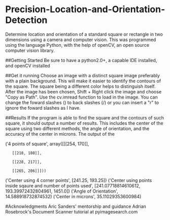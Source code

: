 # Precision-Location-and-Orientation-Detection
Determine location and orientation of a standard square or rectangle in two dimensions using a camera and computer vision. This was programmed using the language Python, with the help of openCV, an open source computer vision library.

##Getting Started
Be sure to have a python2.0+, a capable IDE installed, and openCV installed

##Get it running
Choose an image with a distinct square image preferably with a plain background. This will make it easier to identify the contours of the square. The square being a different color helps to distinguish itself. After the image has been chosen, Shift + Right click the image and choose "Copy as Path". Use the cv.imread function to load in the image. You can change the foward slashes (\) to back slashes (/) or you can insert a "r" to ignore the foward slashes as I have.

##Results
If the program is able to find the square and the contours of such square, it should output a number of results. This includes the center of the square using two different methods, the angle of orientation, and the accuracy of the center in microns. The output of the

('4 points of square', array([[[254, 170]],

       [[218, 180]],

       [[228, 217]],

       [[265, 206]]]))
('Center using 4 corner points', [241.25, 193.25])
('Center using points inside sqaure and number of points used', [241.07718814610612, 193.39972432804961, 1451.0])
('Angle of Orientation', 14.588918732874532)
('Center in microns', 35.11029353600984)

#Acknowledgments
Aric Sanders' mentorship and guidance
Adrian Rosebrock's Document Scanner tutorial at pyimagesearch.com
